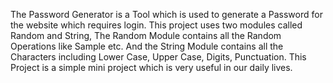 The Password Generator is a Tool which is used to generate a Password for the website which requires login. This project uses two modules called Random and String, The Random Module contains all the Random Operations like Sample etc. And the String Module contains all the Characters including Lower Case, Upper Case, Digits, Punctuation. This Project is a simple mini project which is very useful in our daily lives.
